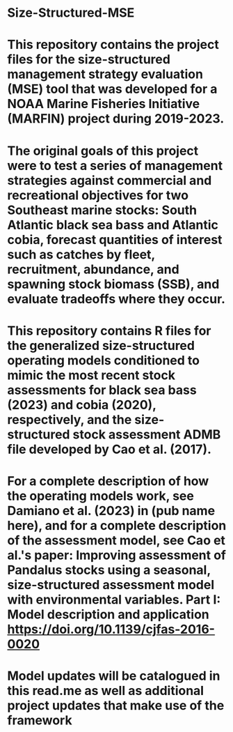 # Size-Structured-MSE
# This repository contains the project files for the size-structured management strategy evaluation (MSE) tool that was developed for a NOAA Marine Fisheries Initiative (MARFIN) project during 2019-2023.

# The original goals of this project were to test a series of management strategies against commercial and recreational objectives for two Southeast marine stocks: South Atlantic black sea bass and Atlantic cobia, forecast quantities of interest such as catches by fleet, recruitment, abundance, and spawning stock biomass (SSB), and evaluate tradeoffs where they occur.

# This repository contains R files for the generalized size-structured operating models conditioned to mimic the most recent stock assessments for black sea bass (2023) and cobia (2020), respectively, and the size-structured stock assessment ADMB file developed by Cao et al. (2017). 

# For a complete description of how the operating models work, see Damiano et al. (2023) in (pub name here), and for a complete description of the assessment model, see Cao et al.'s paper: Improving assessment of Pandalus stocks using a seasonal, size-structured assessment model with environmental variables. Part I: Model description and application https://doi.org/10.1139/cjfas-2016-0020

# Model updates will be catalogued in this read.me as well as additional project updates that make use of the framework
